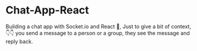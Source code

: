 # Chat-App-React
Building a chat app with Socket.io and React 🚀, Just to give a bit of context, 👇️👇️ you send a message to a person or a group, they see the message and reply back.

